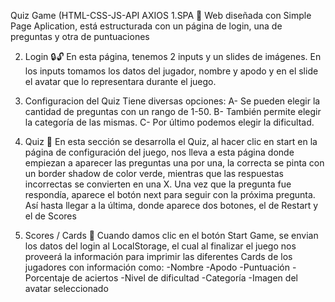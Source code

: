 
Quiz Game (HTML-CSS-JS-API AXIOS
1.SPA 📑
Web diseñada con Simple Page Aplication, está estructurada con un página de login, una de preguntas y otra de puntuaciones

2. Login 🔒🔓
En esta página, tenemos 2 inputs y un slides de imágenes. En los inputs tomamos los datos del jugador, nombre y apodo y en el slide el avatar que lo representara durante el juego.

3. Configuracion del Quiz
Tiene diversas opciones: A- Se pueden elegir la cantidad de preguntas con un rango de 1-50. B- También permite elegir la categoría de las mismas. C- Por último podemos elegir la dificultad.

4. Quiz 🧮
En esta sección se desarrolla el Quiz, al hacer clic en start en la página de configuración del juego, nos lleva a esta página donde empiezan a aparecer las preguntas una por una, la correcta se pinta con un border shadow de color verde, mientras que las respuestas incorrectas se convierten en una X. Una vez que la pregunta fue respondía, aparece el botón next para seguir con la próxima pregunta. Así hasta llegar a la última, donde aparece dos botones, el de Restart y el de Scores

5. Scores / Cards 📇
Cuando damos clic en el botón Start Game, se envian los datos del login al LocalStorage, el cual al finalizar el juego nos proveerá la información para imprimir las diferentes Cards de los jugadores con información como: -Nombre -Apodo -Puntuación -Porcentaje de aciertos -Nivel de dificultad -Categoría -Imagen del avatar seleccionado

